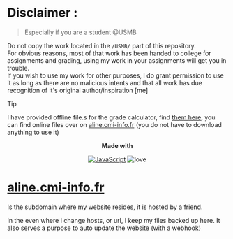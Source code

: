 # Disclaimer :
> Especially if you are a student @USMB

Do not copy the work located in the `/USMB/` part of this repository.\
For obvious reasons, most of that work has been handed to college for assignments and grading, using my work in your assignments will get you in trouble.\
If you wish to use my work for other purposes, I do grant permission to use it as long as there are no malicious intents and that all work has due recognition of it's original author/inspiration [me]


> [!TIP]
> I have provided offline file.s for the grade calculator, find [them here](./grades_calc), you can find online files over on [aline.cmi-info.fr](http://aline.cmi-info.fr/USMB/COEFS/) (you do not have to download anything to use it)


<div align="center">
<strong> Made with </strong>

[![JavaScript](https://img.shields.io/badge/JavaScript-009cb5?style=flat-square&logo=JavaScript)](https://www.python.org/)
![love](https://img.shields.io/badge/❤️Love-pink?style=flat-square)

</div>

# [aline.cmi-info.fr](https://aline.cmi-info.fr)
Is the subdomain where my website resides, it is hosted by a friend.

In the even where I change hosts, or url, I keep my files backed up here. 
It also serves a purpose to auto update the website (with a webhook)